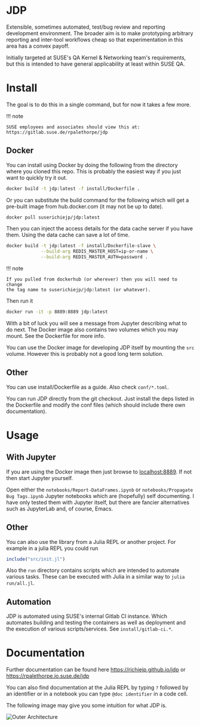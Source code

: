 # JDP

Extensible, sometimes automated, test/bug review and reporting development
environment. The broader aim is to make prototyping arbitrary reporting and
inter-tool workflows cheap so that experimentation in this area has a convex
payoff.

Initially targeted at SUSE's QA Kernel & Networking team's requirements, but
this is intended to have general applicability at least within SUSE QA.

# Install

The goal is to do this in a single command, but for now it takes a few
more.

!!! note

    SUSE employees and associates should view this at:
    https://gitlab.suse.de/rpalethorpe/jdp

## Docker

You can install using Docker by doing the following from the directory where
you cloned this repo. This is probably the easiest way if you just want to
quickly try it out.

```sh
docker build -t jdp:latest -f install/Dockerfile .
```

Or you can substitute the build command for the following which will get a
pre-built image from hub.docker.com (it may not be up to date).

```sh
docker pull suserichiejp/jdp:latest
```

Then you can inject the access details for the data cache server if you have
them. Using the data cache can save a lot of time.

```sh
docker build -t jdp:latest -f install/Dockerfile-slave \
             --build-arg REDIS_MASTER_HOST=ip-or-name \
             --build-arg REDIS_MASTER_AUTH=password .
```

!!! note

    If you pulled from dockerhub (or wherever) then you will need to change
	the tag name to suserichiejp/jdp:latest (or whatever).

Then run it
```sh
docker run -it -p 8889:8889 jdp:latest
```

With a bit of luck you will see a message from Jupyter describing what to do
next. The Docker image also contains two volumes which you may mount. See the
Dockerfile for more info.

You can use the Docker image for developing JDP itself by mounting the `src`
volume. However this is probably not a good long term solution.

## Other

You can use install/Dockerfile as a guide. Also check `conf/*.toml`.

You can run JDP directly from the git checkout. Just install the deps listed
in the Dockerfile and modify the conf files (which should include there own
documentation).

# Usage

## With Jupyter

If you are using the Docker image then just browse to
[localhost:8889](http://localhost:8889). If not then start Jupyter yourself.

Open either the `notebooks/Report-DataFrames.ipynb` or `notebooks/Propagate
Bug Tags.ipynb` Jupyter notebooks which are (hopefully) self documenting. I
have only tested them with Jupyter itself, but there are fancier alternatives
such as JupyterLab and, of course, Emacs.

## Other

You can also use the library from a Julia REPL or another project. For example
in a julia REPL you could run

```julia
include("src/init.jl")
```

Also the `run` directory contains scripts which are intended to automate
various tasks. These can be executed with Julia in a similar way to `julia
run/all.jl`.

## Automation

JDP is automated using SUSE's internal Gitlab CI instance. Which automates
building and testing the containers as well as deployment and the execution of
various scripts/services. See `install/gitlab-ci.*`.

# Documentation

Further documentation can be found here https://richiejp.github.io/jdp or
https://rpalethorpe.io.suse.de/jdp

You can also find documentation at the Julia REPL by typing `?` followed by an
identifier or in a notebook you can type `@doc identifier` in a code cell.

The following image may give you some intuition for what JDP is.

![Outer Architecture](https://richiejp.github.io/jdp/outer_arch.svg)
